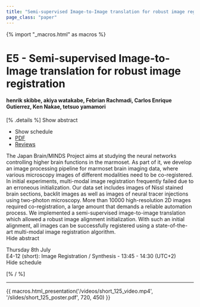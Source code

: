 ```yaml
---
title: "Semi-supervised Image-to-Image translation for robust image registration"
page_class: "paper"
---
```


{% import "_macros.html" as macros %}

# E5 - Semi-supervised Image-to-Image translation for robust image registration

#### henrik skibbe, akiya watakabe, Febrian Rachmadi, Carlos Enrique Gutierrez, Ken Nakae, tetsuo yamamori

[% .details %]
<a class="toggle_visibility" data-selector=".abstract" data-level="3">Show abstract</a>
- <a class="toggle_visibility" data-selector=".schedule" data-level="3">Show schedule</a>
- <a href="https://openreview.net/pdf?id=GOhAojdaLg">PDF</a>
- <a href="https://openreview.net/forum?id=GOhAojdaLg">Reviews</a>

<p>
    <span class="abstract">
        The Japan Brain/MINDS Project aims at studying the neural networks controlling higher brain functions in the marmoset. As part of it, we develop an image processing pipeline for marmoset brain imaging data, where various microscopy images of different modalities need to be co-registered. In initial experiments, multi-modal image registration frequently failed due to an erroneous initialization. Our data set includes images of Nissl stained brain sections, backlit images as well as images of neural tracer injections using two-photon microscopy. More than 10000 high-resolution 2D images required co-registration, a large amount that demands a reliable automation process. We implemented a semi-supervised image-to-image translation which allowed a robust image alignment initialization. With such an initial alignment, all images can be successfully registered using a state-of-the-art multi-modal image registration algorithm.
        <br>
        <span class="actions"><a class="toggle_visibility" data-level="2">Hide abstract</a></span>
    </span>
</p>

<p>
    <span class="schedule">
         Thursday 8th July<br>E4-12 (short): Image Registration / Synthesis - 13:45 - 14:30 (UTC+2)
        <br>
        <span class="actions"><a class="toggle_visibility" data-level="2">Hide schedule</a></span>
    </span>
</p>

[% / %]


---

{{ macros.html_presentation('/videos/short_125_video.mp4', '/slides/short_125_poster.pdf', 720, 450) }}
